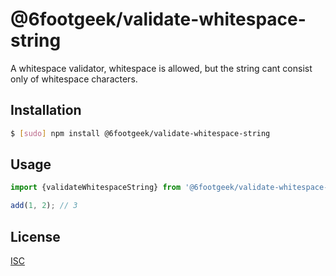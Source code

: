 # @6footgeek/validate-whitespace-string 
A whitespace validator, whitespace is allowed, but the string cant consist only of whitespace characters.

## Installation
```bash
$ [sudo] npm install @6footgeek/validate-whitespace-string
```

## Usage
```js
import {validateWhitespaceString} from '@6footgeek/validate-whitespace-string';

add(1, 2); // 3
```

## License

[ISC](LICENSE)